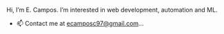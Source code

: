 Hi, I’m E. Campos. I’m interested in web development, automation and ML.

- 📫 Contact me at ecamposc97@gmail.com...

<!---
Edax97/Edax97 is a ✨ special ✨ repository because its `README.md` (this file) appears on your GitHub profile.
You can click the Preview link to take a look at your changes.
--->
